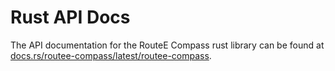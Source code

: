 # Rust API Docs

The API documentation for the RouteE Compass rust library can be found at [docs.rs/routee-compass/latest/routee-compass](docs.rs/routee-compass/latest/routee-compass).

